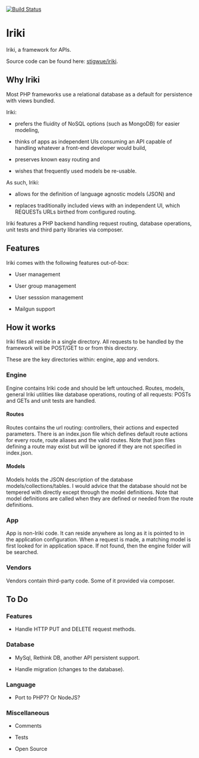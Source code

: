 [![Build Status](https://img.shields.io/travis/stigwue/iriki/master.svg?style=flat-square)](https://travis-ci.org/stigwue/iriki)

# Iriki

Iriki, a framework for APIs.

Source code can be found here: [stigwue/iriki](https://github.com/stigwue/iriki).

## Why Iriki

Most PHP frameworks use a relational database as a default for persistence with views bundled.

Iriki:

* prefers the fluidity of NoSQL options (such as MongoDB) for easier modeling,

* thinks of apps as independent UIs consuming an API capable of handling whatever a front-end developer would build,

* preserves known easy routing and

* wishes that frequently used models be re-usable.

As such, Iriki:

* allows for the definition of language agnostic models (JSON) and

* replaces traditionally included views with an independent UI, which REQUESTs URLs birthed from configured routing.

Iriki features a PHP backend handling request routing, database operations, unit tests and third party libraries via composer.

## Features

Iriki comes with the following features out-of-box:

* User management

* User group management

* User sesssion management

* Mailgun support

## How it works

Iriki files all reside in a single directory. All requests to be handled by the framework will be POST/GET to or from this directory.

These are the key directories within: engine, app and vendors.

### Engine

Engine contains Iriki code and should be left untouched. Routes, models, general Iriki utilities like database operations, routing of all requests: POSTs and GETs and unit tests are handled.

#### Routes

Routes contains the url routing: controllers, their actions and expected parameters. There is an index.json file which defines default route actions for every route, route aliases and the valid routes. Note that json files defining a route may exist but will be ignored if they are not specified in index.json.

#### Models

Models holds the JSON description of the database models/collections/tables. I would advice that the database should not be tempered with directly except through the model definitions. Note that model definitions are called when they are defined or needed from the route definitions.

### App

App is non-Iriki code. It can reside anywhere as long as it is pointed to in the application configuration. When a request is made, a matching model is first looked for in application space. If not found, then the engine folder will be searched.

### Vendors

Vendors contain third-party code. Some of it provided via composer.


## To Do

### Features

* Handle HTTP PUT and DELETE request methods.

### Database

* MySql, Rethink DB, another API persistent support.

* Handle migration (changes to the database). 

### Language

* Port to PHP7? Or NodeJS?

### Miscellaneous

* Comments

* Tests

* Open Source
